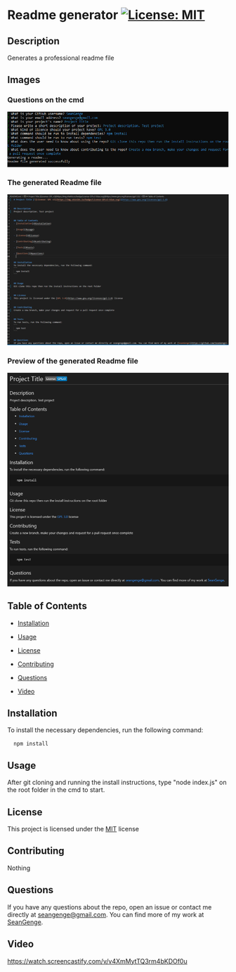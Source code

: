 # Readme generator [![License: MIT](https://img.shields.io/badge/License-MIT-yellow.svg)](https://opensource.org/licenses/MIT)

## Description
Generates a professional readme file
  
## Images
### Questions on the cmd
![](./images/cmd.png)

### The generated Readme file
![](./images/generated_readme.PNG)

### Preview of the generated Readme file
![](./images/preview_readme.PNG)

## Table of Contents
- [Installation](#installation)
  
- [Usage](#usage)
  
- [License](#license)
  
- [Contributing](#contributing)
  
- [Questions](#questions)

- [Video](#video)
  

## Installation
To install the necessary dependencies, run the following command:
```
  npm install
```
  

## Usage
After git cloning and running the install instructions, type "node index.js" on the root folder in the cmd to start.
  

## License
This project is licensed under the [MIT](https://opensource.org/licenses/MIT) license
  

## Contributing
Nothing
  

## Questions
If you have any questions about the repo, open an issue or contact me directly at seangenge@gmail.com. You can find more of my work at [SeanGenge](https://github.com/SeanGenge).


## Video
https://watch.screencastify.com/v/v4XmMytTQ3rm4bKDOf0u